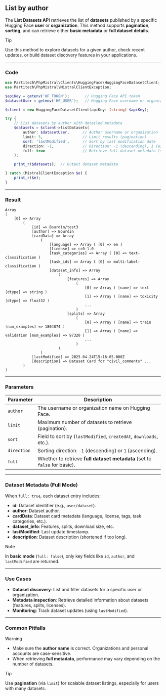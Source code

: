 ## List by author

The **List Datasets API** retrieves the list of **datasets** published by a specific Hugging Face **user** or **organization**. This method supports **pagination**, **sorting**, and can retrieve either **basic metadata** or **full dataset details**.

> [!TIP]
> Use this method to explore datasets for a given author, check recent updates, or build dataset discovery features in your applications.

---

### Code

```php
use Partitech\PhpMistral\Clients\HuggingFace\HuggingFaceDatasetClient;
use Partitech\PhpMistral\MistralClientException;

$apiKey = getenv('HF_TOKEN');       // Hugging Face API token
$datasetUser = getenv('HF_USER');   // Hugging Face username or organization

$client = new HuggingFaceDatasetClient(apiKey: (string) $apiKey);

try {
    // List datasets by author with detailed metadata
    $datasets = $client->listDatasets(
        author: $datasetUser,      // Author username or organization
        limit: 5,                  // Limit results (pagination)
        sort: 'lastModified',      // Sort by last modification date
        direction: -1,             // Direction: -1 (descending), 1 (ascending)
        full: true                 // Retrieve full dataset metadata (set to false for basic info)
    );

    print_r($datasets);  // Output dataset metadata

} catch (MistralClientException $e) {
    print_r($e);
}
```

---

### Result

```text
Array
(
    [0] => Array
        (
            [id] => Bourdin/test3
            [author] => Bourdin
            [cardData] => Array
                (
                    [language] => Array ( [0] => en )
                    [license] => cc0-1.0
                    [task_categories] => Array ( [0] => text-classification )
                    [task_ids] => Array ( [0] => multi-label-classification )
                    [dataset_info] => Array
                        (
                            [features] => Array
                                (
                                    [0] => Array ( [name] => text [dtype] => string )
                                    [1] => Array ( [name] => toxicity [dtype] => float32 )
                                    ...
                                )
                            [splits] => Array
                                (
                                    [0] => Array ( [name] => train [num_examples] => 1804874 )
                                    [1] => Array ( [name] => validation [num_examples] => 97320 )
                                    ...
                                )
                        )
                )
            [lastModified] => 2025-04-24T15:16:05.000Z
            [description] => Dataset Card for "civil_comments" ...
        )
)
```

---

### Parameters

| Parameter  | Description                                                               |
|------------|---------------------------------------------------------------------------|
| `author`   | The username or organization name on Hugging Face.                        |
| `limit`    | Maximum number of datasets to retrieve (pagination).                      |
| `sort`     | Field to sort by (`lastModified`, `createdAt`, `downloads`, etc.).        |
| `direction`| Sorting direction: `-1` (descending) or `1` (ascending).                  |
| `full`     | Whether to retrieve **full dataset metadata** (set to `false` for basic). |

---

### Dataset Metadata (Full Mode)

When `full: true`, each dataset entry includes:

- **id**: Dataset identifier (e.g., `user/dataset`).
- **author**: Dataset author.
- **cardData**: Dataset card metadata (language, license, tags, task categories, etc.).
- **dataset_info**: Features, splits, download size, etc.
- **lastModified**: Last update timestamp.
- **description**: Dataset description (shortened if too long).

> [!NOTE]
> In **basic mode** (`full: false`), only key fields like `id`, `author`, and `lastModified` are returned.

---

### Use Cases

- **Dataset discovery**: List and filter datasets for a specific user or organization.
- **Metadata inspection**: Retrieve detailed information about datasets (features, splits, licenses).
- **Monitoring**: Track dataset updates (using `lastModified`).

---

### Common Pitfalls

> [!WARNING]
> - Make sure the **author name** is correct. Organizations and personal accounts are case-sensitive.
> - When retrieving **full metadata**, performance may vary depending on the number of datasets.

> [!TIP]
> Use **pagination** (via `limit`) for scalable dataset listings, especially for users with many datasets.
